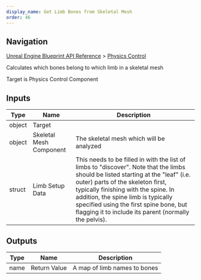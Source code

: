 ```yaml
---
display_name: Get Limb Bones from Skeletal Mesh
order: 46
---
```

## Navigation

[Unreal Engine Blueprint API Reference](https://dev.epicgames.com/documentation/en-us/unreal-engine/BlueprintAPI) > [Physics Control](https://dev.epicgames.com/documentation/en-us/unreal-engine/BlueprintAPI/PhysicsControl)

Calculates which bones belong to which limb in a skeletal mesh

Target is Physics Control Component

## Inputs

| Type | Name | Description |
| --- | --- | --- |
| object | Target |  |
| object | Skeletal Mesh Component | The skeletal mesh which will be analyzed |
| struct | Limb Setup Data | This needs to be filled in with the list of limbs to "discover". Note that the limbs should be listed starting at the "leaf" (i.e. outer) parts of the skeleton first, typically finishing with the spine. In addition, the spine limb is typically specified using the first spine bone, but flagging it to include its parent (normally the pelvis). |

## Outputs

| Type | Name | Description |
| --- | --- | --- |
| name | Return Value | A map of limb names to bones |

